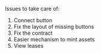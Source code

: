 Issues to take care of:

1. Connect button
2. Fix the layout of missing buttons
3. Fix the contract
4. Easier mechanism to mint assets
5. View leases
